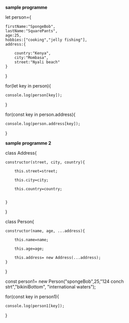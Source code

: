**sample programme**



let person={

    firstName:"SpongeBob",
    lastName:"SquarePants",
    age:25,
    hobbies:["cooking","jelly fishing"],
    address:{

        country:"Kenya",
        city:"Mombasa",
        street:"Nyali beach"
    }
}


for(let key in person){

    console.log(person[key]);
}

for(const key in person.address){

    console.log(person.address[key]);
}

**sample programme 2**

class Address{

    constructor(street, city, country){

        this.street=street;

        this.city=city;

        this.country=country;


    }
}

class Person{

    constructor(name, age, ...address){

        this.name=name;

        this.age=age;

        this.address= new Address(...address);
    }
}

const person1= new Person("spongeBob",25,"124 conch strt","bikiniBottom", "international waters");


for(const key in person1){

    console.log(person1[key]);
}